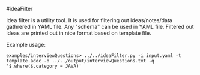 #ideaFilter

Idea filter is a utility tool. It is used for filtering out ideas/notes/data
gathrered in YAML file. Any "schema" can be used in YAML file. Filtered out
ideas are printed out in nice format based on template file.


Example usage:

```examples/interviewQuestions> ../../ideaFilter.py -i input.yaml -t template.adoc -o ../../output/interviewQuestions.txt -q '$.where($.category = JAVA)'```
